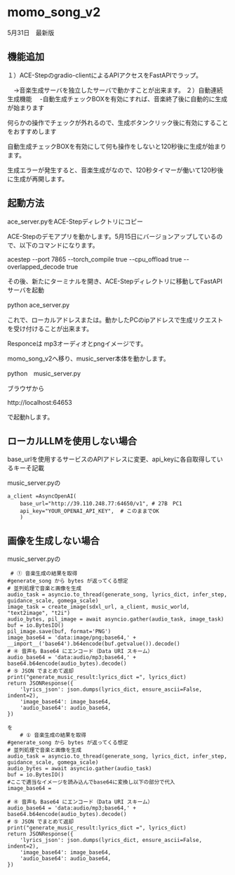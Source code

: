# momo_song_v2

5月31日　最新版

## 機能追加

１）ACE-Stepのgradio-clientによるAPIアクセスをFastAPIでラップ。

　→音楽生成サーバを独立したサーバで動かすことが出来ます。
２）自動連続生成機能
　-自動生成チェックBOXを有効にすれば、音楽終了後に自動的に生成が始まります

 何らかの操作でチェックが外れるので、生成ボタンクリック後に有効にすることをおすすめします

 自動生成チェックBOXを有効にして何も操作をしないと120秒後に生成が始まります。

 生成エラーが発生すると、音楽生成がなので、120秒タイマーが働いて120秒後に生成が再開します。
 
 ## 起動方法
 ace_server.pyをACE-Stepディレクトリにコピー
 
 ACE-Stepのデモアプリを動かします。5月15日にバージョンアップしているので、以下のコマンドになります。
 
 acestep --port 7865  --torch_compile true --cpu_offload true --overlapped_decode true

 その後、新たにターミナルを開き、ACE-Stepディレクトリに移動してFastAPIサーバを起動

 python ace_server.py　

 これで、ローカルアドレスまたは。動かしたPCのipアドレスで生成リクエストを受け付けることが出来ます。

 Responceは
 mp3オーディオとpngイメージです。

 momo_song_v2へ移り、music_server本体を動かします。

 python　music_server.py

 ブラウザから

 http://localhost:64653

 で起動hします。
## ローカルLLMを使用しない場合
base_urlを使用するサービスのAPIアドレスに変更、api_keyに各自取得しているキーそ記載

 music_server.pyの
 
    a_client =AsyncOpenAI(
        base_url="http://39.110.248.77:64650/v1", # 27B　PC1
        api_key="YOUR_OPENAI_API_KEY",  # このままでOK
        )

## 画像を生成しない場合

 music_server.pyの

     # ① 音楽生成の結果を取得
    #generate_song から bytes が返ってくる想定
    # 並列処理で音楽と画像を生成
    audio_task = asyncio.to_thread(generate_song, lyrics_dict, infer_step, guidance_scale, gomega_scale)
    image_task = create_image(sdxl_url, a_client, music_world, "text2image", "t2i")
    audio_bytes, pil_image = await asyncio.gather(audio_task, image_task)
    buf = io.BytesIO()
    pil_image.save(buf, format='PNG')
    image_base64 = 'data:image/png;base64,' + __import__('base64').b64encode(buf.getvalue()).decode()
    # ④ 音声も Base64 にエンコード（Data URI スキーム）
    audio_base64 = 'data:audio/mp3;base64,' + base64.b64encode(audio_bytes).decode()
    # ⑤ JSON でまとめて返却
    print("generate_music_result:lyrics_dict =", lyrics_dict)
    return JSONResponse({
        'lyrics_json': json.dumps(lyrics_dict, ensure_ascii=False, indent=2),
        'image_base64': image_base64,
        'audio_base64': audio_base64,
    })

    を
        # ① 音楽生成の結果を取得
    #generate_song から bytes が返ってくる想定
    # 並列処理で音楽と画像を生成
    audio_task = asyncio.to_thread(generate_song, lyrics_dict, infer_step, guidance_scale, gomega_scale)
    audio_bytes = await asyncio.gather(audio_task)
    buf = io.BytesIO()
    #ここで適当なイメージを読み込んでbase64に変換し以下の部分で代入
    image_base64 = 
    
    # ④ 音声も Base64 にエンコード（Data URI スキーム）
    audio_base64 = 'data:audio/mp3;base64,' + base64.b64encode(audio_bytes).decode()
    # ⑤ JSON でまとめて返却
    print("generate_music_result:lyrics_dict =", lyrics_dict)
    return JSONResponse({
        'lyrics_json': json.dumps(lyrics_dict, ensure_ascii=False, indent=2),
        'image_base64': image_base64,
        'audio_base64': audio_base64,
    })

